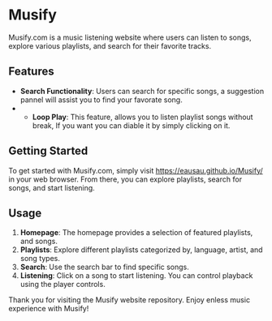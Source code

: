 # Musify

Musify.com is a music listening website where users can listen to songs, explore various playlists, and search for their favorite tracks.

## Features

- **Search Functionality**: Users can search for specific songs, a suggestion pannel will assist you to find your favorate song.
- - **Loop Play**: This feature, allows you to listen playlist songs without break, If you want you can diable it by simply clicking on it.

## Getting Started

To get started with Musify.com, simply visit https://eausau.github.io/Musify/ in your web browser. From there, you can explore playlists, search for songs, and start listening.

## Usage

1. **Homepage**: The homepage provides a selection of featured playlists, and songs.
2. **Playlists**: Explore different playlists categorized by, language, artist, and song types.
3. **Search**: Use the search bar to find specific songs.
4. **Listening**: Click on a song to start listening. You can control playback using the player controls.

Thank you for visiting the Musify website repository. Enjoy enless music experience with Musify!
